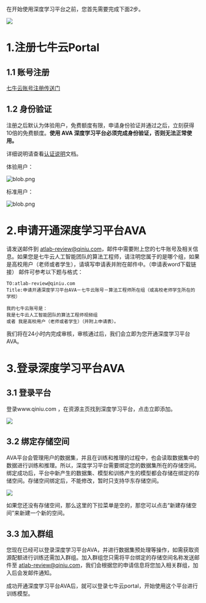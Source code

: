 在开始使用深度学习平台之前，您首先需要完成下面2步。


![](https://odum9helk.qnssl.com/Fo2tZHtI72llbuGZefBsrB_pQ2sV?imageView2/2/w/400/h/800)
# 1.注册七牛云Portal
## 1.1 账号注册
[七牛云账号注册传送门](https://portal.qiniu.com/signup/choice)

## 1.2 身份验证

注册之后默认为体验用户，免费额度有限，申请身份验证并通过之后，立刻获得10倍的免费额度。**使用 AVA 深度学习平台必须完成身份验证，否则无法正常使用。**

详细说明请查看[认证说明](https://developer.qiniu.com/af/manual/4057/the-identity-authentication)文档。

体验用户：

![blob.png](https://oi2ix6x26.qnssl.com/attachments/download/600375/00157158d51c3252c5ae1b19dc82f9d/)

标准用户：

![blob.png](https://oi2ix6x26.qnssl.com/attachments/download/600376/00157158d7a18becc5ceab3ec2e32a1/)

# 2.申请开通深度学习平台AVA

请发送邮件到 atlab-review@qiniu.com，邮件中需要附上您的七牛账号及相关信息。如果您是七牛云人工智能团队的算法工程师，请注明您属于的是哪个组，如果是高校用户（老师或者学生），请填写申请表并附在邮件中。（申请表word下载链接）
邮件可参考以下题与格式：

```
TO:atlab-review@qiniu.com
Title:申请开通深度学习平台AVA－七牛云账号－算法工程师所在组（或高校老师学生所在的学校）

我的七牛云账号是：
我是七牛云人工智能团队的算法工程师视频组
或者 我是高校用户（老师或者学生）（并附上申请表）。
```

我们将在24小时内完成审核，审核通过后，我们会立即为您开通深度学习平台AVA。

# 3.登录深度学习平台AVA

## 3.1 登录平台

登录www.qiniu.com ，在资源主页找到深度学习平台，点击立即添加。

![](https://odum9helk.qnssl.com/Fiw8q3q6o-xFP95xlHF0TjAp-vZe)

## 3.2 绑定存储空间
AVA平台会管理用户的数据集，并且在训练和推理的过程中，也会读取数据集中的数据进行训练和推理。所以，深度学习平台需要绑定您的数据集所在的存储空间。绑定成功后，平台中新产生的数据集、模型和训练产生的模型都会存储在绑定的存储空间。存储空间绑定后，不能修改，暂时只支持华东存储空间。

![](https://odum9helk.qnssl.com/FgO9fMFWTebsQgx4a8YrSpWi-khg)

如果您还没有存储空间，那么这里的下拉菜单是空的，那您可以点击“新建存储空间”来新建一个新的空间。

## 3.3 加入群组

您现在已经可以登录深度学习平台AVA，并进行数据集预处理等操作，如需获取资源配额进行训练还需加入群组。加入群组您只需将平台绑定的存储空间名称发送邮件至 atlab-review@qiniu.com，我们会根据您的申请信息将您加入相关群组，加入后会发邮件通知。

成功开通深度学习平台AVA后，就可以登录七牛云portal，开始使用这个平台进行训练模型。



